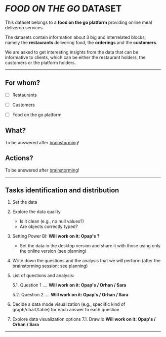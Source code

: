 # _FOOD ON THE GO_ DATASET

This dataset belongs to a **food on the go platform** providing online meal deliveroo services. 

The datasets contain information about 3 big and interrelated blocks, namely the **restaurants** delivering food, the **orderings** and the **customers**.

We are asked to get interesting insights from the data that can be informative to clients, which can be either the restaurant holders, the customers or the platform holders.

___

## For whom?

- [ ] Restaurants
- [ ] Customers
- [ ] Food on the go platform


## What? 
To be answered after [brainstorming](https://github.com/silventesa/accenture_usecase/blob/master/brainstorming.md)!

## Actions? 
To be answered after [brainstorming](https://github.com/silventesa/accenture_usecase/blob/master/brainstorming.md)!

___


## Tasks identification and distribution

1. Set the data
2. Explore the data quality
   - Is it clean (e.g., no null values?)
   - Are objects correctly typed?

3. Setting Power BI:    **Will work on it: Opap's ?**

   - Set the data in the desktop version and share it with those using only the online version (see planning)
   
4. Write down the questions and the analysis that we will perform (after the brainstorming session; see planning)

5. List of questions and analysis:

   5.1. Question 1 .... **Will work on it: Opap's / Orhan / Sara**

   5.2. Question 2 .... **Will work on it: Opap's / Orhan / Sara**
   
6. Decide a data mode visualization (e.g., speciific kind of graph/chart/table) for each answer to each question

7. Explore data visualization options
   7.1. Draw.io **Will work on it: Opap's / Orhan / Sara**
___
